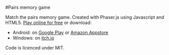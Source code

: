 #Pairs memory game

Match the pairs memory game. Created with Phaser.js using Javascript and HTML5. [Play online for free](https://www.jamestease.co.uk/games/pairs/) or download:
* Android: on [Google Play](https://play.google.com/store/apps/details?id=uk.dontexpectanythingsensible.pairs) or [Amazon Appstore](http://www.amazon.co.uk/Dont-Expect-Anything-Sensible-Pairs/dp/B00SS5FZ9K/)
* Windows: on [itch.io](http://whostolemyhat.itch.io/pairs)

Code is licenced under MIT.
